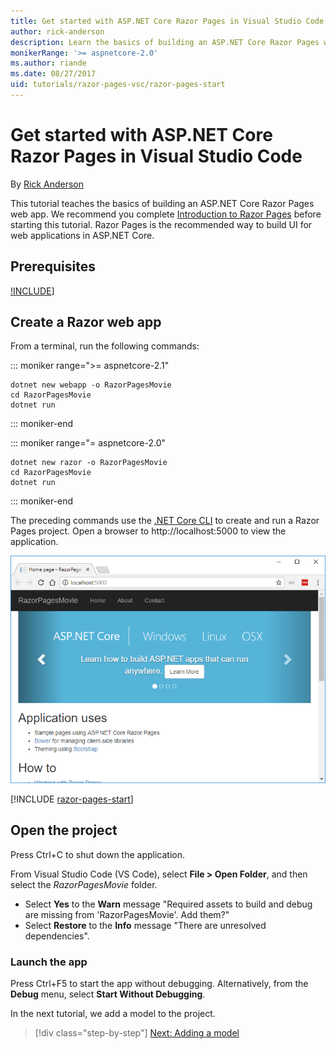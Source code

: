 ```yaml
---
title: Get started with ASP.NET Core Razor Pages in Visual Studio Code
author: rick-anderson
description: Learn the basics of building an ASP.NET Core Razor Pages web app with Visual Studio Code.
monikerRange: '>= aspnetcore-2.0'
ms.author: riande
ms.date: 08/27/2017
uid: tutorials/razor-pages-vsc/razor-pages-start
---
```

# Get started with ASP.NET Core Razor Pages in Visual Studio Code

By [Rick Anderson](https://twitter.com/RickAndMSFT)

This tutorial teaches the basics of building an ASP.NET Core Razor Pages web app. We recommend you complete [Introduction to Razor Pages](xref:razor-pages/index) before starting this tutorial. Razor Pages is the recommended way to build UI for web applications in ASP.NET Core.

## Prerequisites

[!INCLUDE](~/includes/net-core-prereqs-vscode.md)]

## Create a Razor web app

From a terminal, run the following commands:

::: moniker range=">= aspnetcore-2.1"

```console
dotnet new webapp -o RazorPagesMovie
cd RazorPagesMovie
dotnet run
```

::: moniker-end

::: moniker range="= aspnetcore-2.0"

```console
dotnet new razor -o RazorPagesMovie
cd RazorPagesMovie
dotnet run
```

::: moniker-end

The preceding commands use the [.NET Core CLI](https://docs.microsoft.com/dotnet/core/tools/dotnet) to create and run a Razor Pages project. Open a browser to http://localhost:5000 to view the application.

![Home or Index page](../razor-pages/razor-pages-start/_static/home.png)

[!INCLUDE [razor-pages-start](../../includes/RP/razor-pages-start.md)]

## Open the project

Press Ctrl+C to shut down the application.

From Visual Studio Code (VS Code), select **File > Open Folder**, and then select the *RazorPagesMovie* folder.

- Select **Yes** to the **Warn** message "Required assets to build and debug are missing from 'RazorPagesMovie'. Add them?"
- Select **Restore** to the **Info** message "There are unresolved dependencies".

### Launch the app

Press Ctrl+F5 to start the app without debugging. Alternatively, from the **Debug** menu, select **Start Without Debugging**.

In the next tutorial, we add a model to the project. 

> [!div class="step-by-step"]
> [Next: Adding a model](xref:tutorials/razor-pages-vsc/model)  
